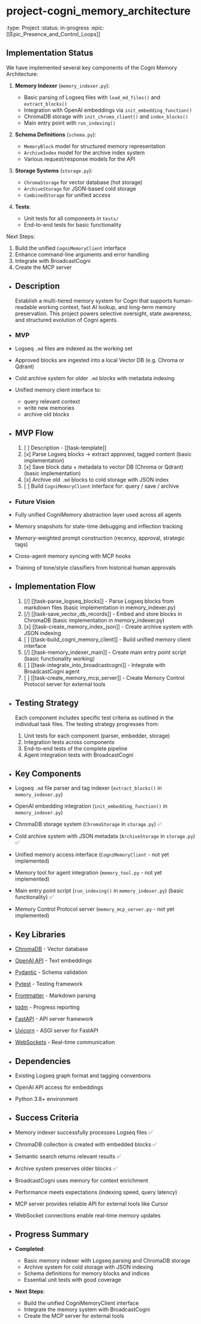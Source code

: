 # project-cogni_memory_architecture
:type: Project
:status: in-progress
:epic: [[Epic_Presence_and_Control_Loops]]

## Implementation Status
We have implemented several key components of the Cogni Memory Architecture:

1. **Memory Indexer** (`memory_indexer.py`):
   - Basic parsing of Logseq files with `load_md_files()` and `extract_blocks()`
   - Integration with OpenAI embeddings via `init_embedding_function()`
   - ChromaDB storage with `init_chroma_client()` and `index_blocks()`
   - Main entry point with `run_indexing()`

2. **Schema Definitions** (`schema.py`):
   - `MemoryBlock` model for structured memory representation
   - `ArchiveIndex` model for the archive index system
   - Various request/response models for the API

3. **Storage Systems** (`storage.py`):
   - `ChromaStorage` for vector database (hot storage)
   - `ArchiveStorage` for JSON-based cold storage
   - `CombinedStorage` for unified access

4. **Tests**:
   - Unit tests for all components in `tests/`
   - End-to-end tests for basic functionality

Next Steps:
1. Build the unified `CogniMemoryClient` interface
2. Enhance command-line arguments and error handling
3. Integrate with BroadcastCogni
4. Create the MCP server

- ## Description
  Establish a multi-tiered memory system for Cogni that supports human-readable working context, fast AI lookup, and long-term memory preservation. This project powers selective oversight, state awareness, and structured evolution of Cogni agents.
- ### MVP
- Logseq `.md` files are indexed as the working set
- Approved blocks are ingested into a local Vector DB (e.g. Chroma or Qdrant)
- Cold archive system for older `.md` blocks with metadata indexing
- Unified memory client interface to:
	- query relevant context
	- write new memories
	- archive old blocks
- ## MVP Flow
  1. [ ] Description - [[task-template]]
  2. [x] Parse Logseq blocks → extract approved, tagged content (basic implementation)
  3. [x] Save block data + metadata to vector DB (Chroma or Qdrant) (basic implementation)
  4. [x] Archive old `.md` blocks to cold storage with JSON index
  5. [ ] Build `CogniMemoryClient` interface for: query / save / archive
- ### Future Vision
- Fully unified CogniMemory abstraction layer used across all agents
- Memory snapshots for state-time debugging and inflection tracking
- Memory-weighted prompt construction (recency, approval, strategic tags)
- Cross-agent memory syncing with MCP hooks
- Training of tone/style classifiers from historical human approvals
- ## Implementation Flow
  1. [/] [[task-parse_logseq_blocks]] - Parse Logseq blocks from markdown files (basic implementation in memory_indexer.py)
  2. [/] [[task-save_vector_db_records]] - Embed and store blocks in ChromaDB (basic implementation in memory_indexer.py)
  3. [x] [[task-create_memory_index_json]] - Create archive system with JSON indexing
  4. [ ] [[task-build_cogni_memory_client]] - Build unified memory client interface
  5. [/] [[task-memory_indexer_main]] - Create main entry point script (basic functionality working)
  6. [ ] [[task-integrate_into_broadcastcogni]] - Integrate with BroadcastCogni agent
  7. [ ] [[task-create_memory_mcp_server]] - Create Memory Control Protocol server for external tools
- ## Testing Strategy
  Each component includes specific test criteria as outlined in the individual task files.
  The testing strategy progresses from:
  1. Unit tests for each component (parser, embedder, storage)
  2. Integration tests across components
  3. End-to-end tests of the complete pipeline
  4. Agent integration tests with BroadcastCogni
- ## Key Components
- Logseq `.md` file parser and tag indexer (`extract_blocks()` in `memory_indexer.py`)
- OpenAI embedding integration (`init_embedding_function()` in `memory_indexer.py`)
- ChromaDB storage system (`ChromaStorage` in `storage.py`) ✅
- Cold archive system with JSON metadata (`ArchiveStorage` in `storage.py`) ✅
- Unified memory access interface (`CogniMemoryClient` - not yet implemented)
- Memory tool for agent integration (`memory_tool.py` - not yet implemented)
- Main entry point script (`run_indexing()` in `memory_indexer.py`) (basic functionality) ✅
- Memory Control Protocol server (`memory_mcp_server.py` - not yet implemented)
- ## Key Libraries
- [ChromaDB](https://github.com/chroma-core/chroma) - Vector database
- [OpenAI API](https://platform.openai.com/) - Text embeddings
- [Pydantic](https://docs.pydantic.dev/) - Schema validation
- [Pytest](https://docs.pytest.org/) - Testing framework
- [Frontmatter](https://github.com/eyeseast/python-frontmatter) - Markdown parsing
- [tqdm](https://github.com/tqdm/tqdm) - Progress reporting
- [FastAPI](https://fastapi.tiangolo.com/) - API server framework
- [Uvicorn](https://www.uvicorn.org/) - ASGI server for FastAPI
- [WebSockets](https://websockets.readthedocs.io/) - Real-time communication
- ## Dependencies
- Existing Logseq graph format and tagging conventions
- OpenAI API access for embeddings
- Python 3.8+ environment
- ## Success Criteria
- Memory indexer successfully processes Logseq files ✅
- ChromaDB collection is created with embedded blocks ✅
- Semantic search returns relevant results ✅
- Archive system preserves older blocks ✅
- BroadcastCogni uses memory for context enrichment
- Performance meets expectations (indexing speed, query latency)
- MCP server provides reliable API for external tools like Cursor
- WebSocket connections enable real-time memory updates
- ## Progress Summary
- **Completed**:
  - Basic memory indexer with Logseq parsing and ChromaDB storage
  - Archive system for cold storage with JSON indexing
  - Schema definitions for memory blocks and indices
  - Essential unit tests with good coverage
  
- **Next Steps**:
  - Build the unified CogniMemoryClient interface
  - Integrate the memory system with BroadcastCogni
  - Create the MCP server for external tools